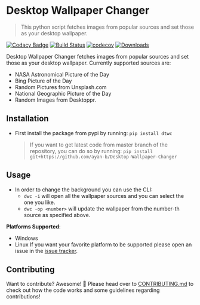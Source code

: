 # Desktop Wallpaper Changer
> This python script fetches images from popular sources and set those as your desktop wallpaper.

[![Codacy Badge](https://api.codacy.com/project/badge/Grade/54b27c2612ee4301924e701d1b081375)](https://app.codacy.com/app/ayan-b/Desktop-Wallpaper-Changer)
[![Build Status](https://travis-ci.org/ayan-b/Desktop-Wallpaper-Changer.svg?branch=master)](https://travis-ci.org/ayan-b/Desktop-Wallpaper-Changer)
[![codecov](https://codecov.io/gh/ayan-b/Desktop-Wallpaper-Changer/branch/master/graph/badge.svg)](https://codecov.io/gh/ayan-b/Desktop-Wallpaper-Changer)
[![Downloads](https://pepy.tech/badge/dtwc)](https://pepy.tech/project/dtwc)


<!--[![HitCount](http://hits.dwyl.io/ayan-b/Desktop-Wallpaper-Changer.svg)](http://hits.dwyl.io/ayan-b/Desktop-Wallpaper-Changer) -->

Desktop Wallpaper Changer fetches images from popular sources and set those as your desktop wallpaper. Currently supported sources are:
- NASA Astronomical Picture of the Day
- Bing Picture of the Day
- Random Pictures from Unsplash.com
- National Geographic Picture of the Day
- Random Images from Desktoppr.

## Installation
- First install the package from pypi by running:
    `pip install dtwc`
  > If you want to get latest code from master branch of the repository, you can
  do so by running:
    `pip install git+https://github.com/ayan-b/Desktop-Wallpaper-Changer`

## Usage
- In order to change the background you can use the CLI:
    - `dwc -i` will open all the wallpaper sources and you can select the one
    you like.
    - `dwc -op <number>` will update the wallpaper from the number-th source
    as specified above.

**Platforms Supported**:
 - Windows
 - Linux
 If you want your favorite platform to be supported please open an issue in the
 [issue tracker](https://github.com/ayan-b/Desktop-Wallpaper-Changer/issues).

## Contributing
Want to contribute? Awesome! :tada:
Please head over to [CONTRIBUTING.md](/CONTRIBUTING.md) to check out how the
code works and some guidelines regarding contributions!
